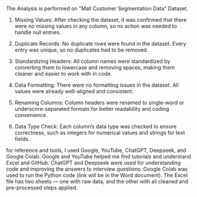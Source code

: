 The Analysis is performed on "Mall Customer Segmentation Data" Dataset.

1. Missing Values:
After checking the dataset, it was confirmed that there were no missing values in any column, so no action was needed to handle null entries.

3. Duplicate Records:
No duplicate rows were found in the dataset. Every entry was unique, so no duplicates had to be removed.

4. Standardizing Headers:
All column names were standardized by converting them to lowercase and removing spaces, making them cleaner and easier to work with in code.

5. Data Formatting:
There were no formatting issues in the dataset. All values were already well-aligned and consistent.

6. Renaming Columns:
Column headers were renamed to single-word or underscore-separated formats for better readability and coding convenience.

7. Data Type Check:
Each column’s data type was checked to ensure correctness, such as integers for numerical values and strings for text fields.



for reference and tools,
I used Google, YouTube, ChatGPT, Deepseek, and Google Colab.
Google and YouTube helped me find tutorials and understand Excel and GitHub.
ChatGPT and Deepseek were used for understanding code and improving the answers to interview questions.
Google Colab was used to run the Python code (link will be in the Word document).
The Excel file has two sheets — one with raw data, and the other with all cleaned and pre-processed steps applied.
